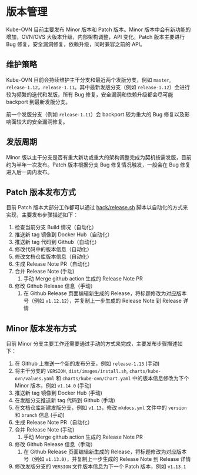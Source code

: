 # 版本管理

Kube-OVN 目前主要发布 Minor 版本和 Patch 版本。Minor 版本中会有新功能的增加，OVN/OVS 大版本升级，内部架构调整，API 变化。Patch 版本主要进行 Bug 修复，安全漏洞修复，依赖升级，同时兼容之前的 API。

## 维护策略

Kube-OVN 目前会持续维护主干分支和最近两个发版分支，例如 `master`, `release-1.12`，`release-1.11`。其中最新发版分支（例如 `release-1.12`）会进行较为频繁的迭代和发版，所有 Bug 修复，安全漏洞和依赖升级都会尽可能 backport 到最新发版分支。

前一个发版分支（例如 `release-1.11`）会 backport 较为重大的 Bug 修复以及影响面较大的安全漏洞修复。

## 发版周期

Minor 版以主干分支是否有重大新功或重大的架构调整完成为契机按需发版，目前约为半年一次发布。Patch 版本根据分支 Bug 修复情况触发，一般会在 Bug 修复进入后一周内发布。

## Patch 版本发布方式

目前 Patch 版本大部分工作都可以通过 [hack/release.sh](https://github.com/kubeovn/kube-ovn/blob/release-1.12/hack/release.sh) 脚本以自动化的方式来实现，主要发布步骤描述如下：

1. 检查当前分支 Build 情况（自动化）
2. 推送新 tag 镜像到 Docker Hub（自动化）
3. 推送新 tag 代码到 Github（自动化）
4. 修改代码中的版本信息（自动化）
5. 修改文档仓库版本信息（自动化）
6. 生成 Release Note PR（自动化）
7. 合并 Release Note (手动)
   1. 手动 Merge github action 生成的 Release Note PR
8. 修改 Github Release 信息（手动）
   1. 在 Github Release 页面编辑新生成的 Release，将标题修改为对应版本号（例如 `v1.12.12`），并复制上一步生成的 Release Note 到 Release 详情

## Minor 版本发布方式

目前 Minor 分支主要工作还需要通过手动的方式来完成，主要发布步骤描述如下：

1. 在 Github 上推送一个新的发布分支，例如 `release-1.13` (手动)
2. 将主干分支的 `VERSION`, `dist/images/install.sh`, `charts/kube-ovn/values.yaml` 和 `charts/kube-ovn/Chart.yaml` 中的版本信息修改为下个 Minor 版本，例如 `v1.14.0` (手动)
3. 推送新 tag 镜像到 Docker Hub (手动)
4. 在发版分支推送新 tag 代码到 Github (手动)
5. 在文档仓库新建发版分支，例如 `v1.13`，修改 `mkdocs.yml` 文件中的 `version` 和 `branch` 信息 (手动)
6. 生成 Release Note PR（自动化）
7. 合并 Release Note (手动)
   1. 手动 Merge github action 生成的 Release Note PR
8. 修改 Github Release 信息（手动）
   1. 在 Github Release 页面编辑新生成的 Release，将标题修改为对应版本号（例如 `v1.13.0`），并复制上一步生成的 Release Note 到 Release 详情
9. 修改发版分支的 `VERSION` 文件版本信息为下一个 Patch 版本，例如 `v1.13.1`